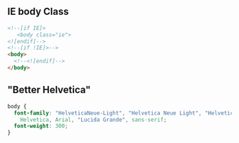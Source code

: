 ## IE body Class

```html
<!--[if IE]>
   <body class="ie">
<![endif]-->
<!--[if !IE]>-->
<body>
  <!--<![endif]-->
</body>
```

## "Better Helvetica"

```css
body {
  font-family: "HelveticaNeue-Light", "Helvetica Neue Light", "Helvetica Neue",
    Helvetica, Arial, "Lucida Grande", sans-serif;
  font-weight: 300;
}
```

